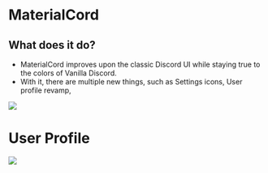 # MaterialCord
## What does it do?
- MaterialCord improves upon the classic Discord UI while staying true to the colors of Vanilla Discord.
- With it, there are multiple new things, such as Settings icons, User profile revamp, 
<img src="https://imgur.com/KozdxzZ.png">

# User Profile
<img src="https://imgur.com/9eXJBtE.png">

